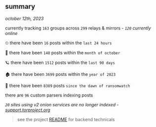 
## summary
_october 12th, 2023_

currently tracking `163` groups across `299` relays & mirrors - _`120` currently online_

⏲ there have been `16` posts within the `last 24 hours`

🦈 there have been `148` posts within the `month of october`

🪐 there have been `1512` posts within the `last 90 days`

🏚 there have been `3699` posts within the `year of 2023`

🦕 there have been `8389` posts `since the dawn of ransomwatch`

there are `96` custom parsers indexing posts

_`20` sites using v2 onion services are no longer indexed - [support.torproject.org](https://support.torproject.org/onionservices/v2-deprecation/)_

> see the project [README](https://github.com/joshhighet/ransomwatch#ransomwatch--) for backend technicals
